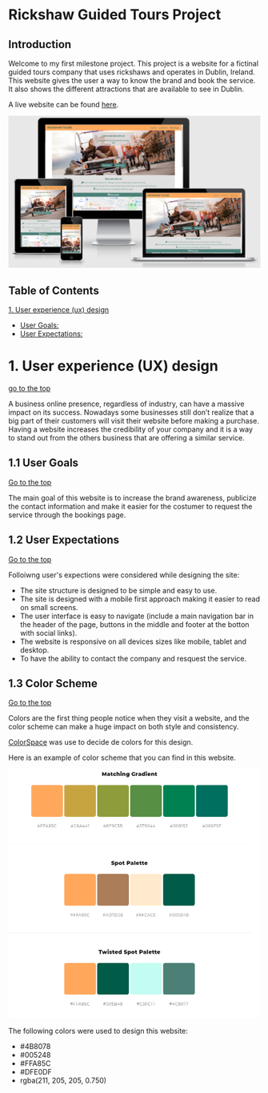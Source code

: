 
# Rickshaw Guided Tours Project

## Introduction 
Welcome to my first milestone project. This project is a website for a fictinal guided tours company that uses rickshaws and operates in Dublin, Ireland. This website gives the user a way to know the brand and book the service. It also shows the different attractions that are available to see in Dublin.

A live website can be found [here](https://marcellomuy.github.io/ci-milestone-p1/).

![website preview](assets/images/responsive-screenshot.png)

## Table of Contents
 [1. User experience (ux) design](#ux)
  - [User Goals:](#user-goals)
  - [User Expectations:](#user-expectations)


<a name="ux"></a>
# 1. User experience (UX) design
[go to the top](#table-of-contents)

A business online presence, regardless of industry, can have a massive impact on its success. Nowadays some businesses still don’t realize that a big part of their customers will visit their website before making a purchase. Having a website increases the credibility of your company and  it is a way to stand out from the others business that are offering a similar service. 

<a name="user-goals"></a>
## 1.1 User Goals
  [Go to the top](#table-of-contents)

The main goal of this website is to increase the brand awareness, publicize the contact information and make it easier for the costumer to request the service through the bookings page.

<a name="user-expectations"></a>
## 1.2 User Expectations
  [Go to the top](#table-of-contents)

Folloiwng user's expections were considered while designing the site:
* The site structure is designed to be simple and easy to use.
* The site is designed with a mobile first approach making it easier to read on small screens. 
* The user interface is easy to navigate (include a main navigation bar in the header of the page, buttons in the middle and footer at the botton with social links).
* The website is responsive on all devices sizes like mobile, tablet and desktop.
* To have the ability to contact the company and resquest the service.

<a name="color-scheme"></a>
## 1.3 Color Scheme
  [Go to the top](#table-of-contents)

  Colors are the first thing people notice when they visit a website, and the color scheme can make a huge impact on both style and consistency.
   
  [ColorSpace](https://mycolor.space/) was use to decide de colors for this design.

  Here is an example of color scheme that you can find in this website.
  
  ![color scheme](assets/images/color-scheme.png) 

  The following colors were used to design this website:
  * #4B8078 
  * #005248
  * #FFA85C
  * #DFE0DF
  * rgba(211, 205, 205, 0.750)

 

